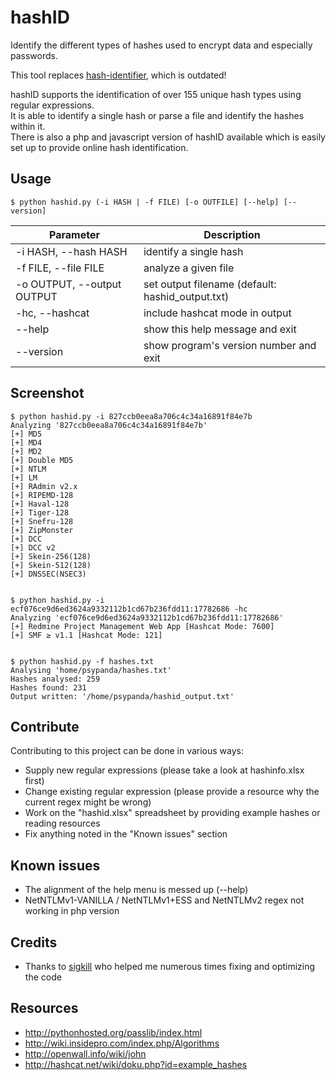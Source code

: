 hashID
======

Identify the different types of hashes used to encrypt data and especially passwords.

This tool replaces [hash-identifier](http://code.google.com/p/hash-identifier/), which is outdated!

hashID supports the identification of over 155 unique hash types using regular expressions.           
It is able to identify a single hash or parse a file and identify the hashes within it.    
There is also a php and javascript version of hashID available which is easily set up to provide online hash identification.    


Usage
------
```
$ python hashid.py (-i HASH | -f FILE) [-o OUTFILE] [--help] [--version]
```

| Parameter        				| Description      				  					|
| ----------------------------- | -------------------------------------------------	|
| -i HASH, --hash HASH      	| identify a single hash  		  					|  
| -f FILE, --file FILE 			| analyze a given file     		  					|
| -o OUTPUT, --output OUTPUT	| set output filename (default: hashid_output.txt)	|
| -hc, --hashcat              	| include hashcat mode in output					|
| --help	    				| show this help message and exit 					|
| --version                   	| show program's version number and exit			|


Screenshot
------
```
$ python hashid.py -i 827ccb0eea8a706c4c34a16891f84e7b
Analyzing '827ccb0eea8a706c4c34a16891f84e7b'
[+] MD5
[+] MD4
[+] MD2
[+] Double MD5
[+] NTLM
[+] LM
[+] RAdmin v2.x
[+] RIPEMD-128
[+] Haval-128
[+] Tiger-128
[+] Snefru-128
[+] ZipMonster
[+] DCC
[+] DCC v2
[+] Skein-256(128)
[+] Skein-512(128)
[+] DNSSEC(NSEC3)


$ python hashid.py -i ecf076ce9d6ed3624a9332112b1cd67b236fdd11:17782686 -hc
Analyzing 'ecf076ce9d6ed3624a9332112b1cd67b236fdd11:17782686'
[+] Redmine Project Management Web App [Hashcat Mode: 7600]
[+] SMF ≥ v1.1 [Hashcat Mode: 121]


$ python hashid.py -f hashes.txt
Analysing 'home/psypanda/hashes.txt'
Hashes analysed: 259
Hashes found: 231
Output written: '/home/psypanda/hashid_output.txt'
```

Contribute
------
Contributing to this project can be done in various ways:
* Supply new regular expressions (please take a look at hashinfo.xlsx first)
* Change existing regular expression (please provide a resource why the current regex might be wrong)
* Work on the "hashid.xlsx" spreadsheet by providing example hashes or reading resources
* Fix anything noted in the "Known issues" section

Known issues
------
* The alignment of the help menu is messed up (--help)
* NetNTLMv1-VANILLA / NetNTLMv1+ESS and NetNTLMv2 regex not working in php version

Credits
------
* Thanks to [sigkill](https://github.com/sigkill-rcode) who helped me numerous times fixing and optimizing the code

Resources
------
* http://pythonhosted.org/passlib/index.html
* http://wiki.insidepro.com/index.php/Algorithms
* http://openwall.info/wiki/john
* http://hashcat.net/wiki/doku.php?id=example_hashes